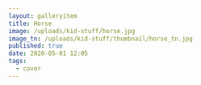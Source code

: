 ```yaml
---
layout: galleryitem
title: Horse
image: /uploads/kid-stuff/horse.jpg
image_tn: /uploads/kid-stuff/thumbnail/horse_tn.jpg
published: true
date: 2020-05-01 12:05
tags:
  - cover
---
```

